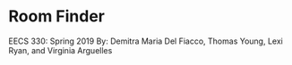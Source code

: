 # Room Finder
EECS 330: Spring 2019
By: Demitra Maria Del Fiacco, Thomas Young, Lexi Ryan, and Virginia Arguelles
